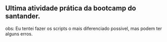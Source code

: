 ## Ultima atividade prática da bootcamp do santander.
obs: Eu tentei fazer os scripts o mais diferenciado possivel, mas podem ter alguns erros.
